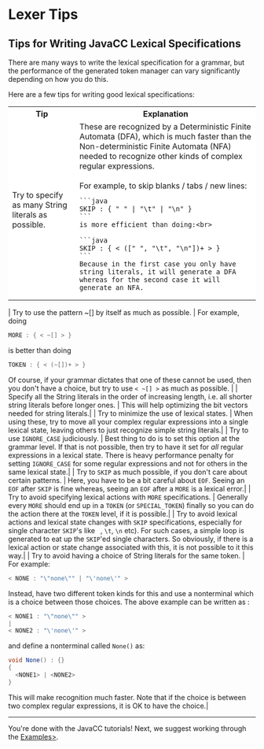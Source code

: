 # Lexer Tips

## Tips for Writing JavaCC Lexical Specifications

There are many ways to write the lexical specification for a grammar, but the performance of the generated token manager can vary significantly depending on how you do this.

Here are a few tips for writing good lexical specifications:

<table style="background-color: #ffffff;">
<tr>
  <th>Tip</th>
  <th>Explanation</th>
</tr>

<tr>
  <td>Try to specify as many String literals as possible.</td>
  <td>
    These are recognized by a Deterministic Finite Automata (DFA), which is much faster than the Non-deterministic Finite Automata (NFA) needed to recognize other kinds of complex regular expressions.<br>
    <br>
    For example, to skip blanks / tabs / new lines:<br>

    ```java
    SKIP : { " " | "\t" | "\n" }
    ```
    is more efficient than doing:<br>

    ```java
    SKIP : { < ([" ", "\t", "\n"])+ > }
    ```
    Because in the first case you only have string literals, it will generate a DFA whereas for the second case it will generate an NFA.
  </td>
</tr>
</table>



| Try to use the pattern ~[] by itself as much as possible. | For example, doing

```java
MORE : { < ~[] > }
```

is better than doing
```java
TOKEN : { < (~[])+ > }
```

Of course, if your grammar dictates that one of these cannot be used, then you don't have a choice, but try to use `< ~[] >` as much as possible. |
| Specify all the String literals in the order of increasing length, i.e. all shorter string literals before longer ones. | This will help optimizing the bit vectors needed for string literals.|
| Try to minimize the use of lexical states. | When using these, try to move all your complex regular expressions into a single lexical state, leaving others to just recognize simple string literals.|
| Try to use `IGNORE_CASE` judiciously. | Best thing to do is to set this option at the grammar level. If that is not possible, then try to have it set for *all* regular expressions in a lexical state. There is heavy performance penalty for setting `IGNORE_CASE` for some regular expressions and not for others in the same lexical state.|
| Try to `SKIP` as much possible, if you don't care about certain patterns. | Here, you have to be a bit careful about `EOF`. Seeing an `EOF` after `SKIP` is fine whereas, seeing an `EOF` after a `MORE` is a lexical error.|
| Try to avoid specifying lexical actions with `MORE` specifications. | Generally every `MORE` should end up in a `TOKEN` (or `SPECIAL_TOKEN`) finally so you can do the action there at the `TOKEN` level, if it is possible.|
| Try to avoid lexical actions and lexical state changes with `SKIP` specifications, especially for single character `SKIP`'s like ` `, `\t`, `\n` etc). For such cases, a simple loop is generated to eat up the `SKIP`'ed single characters. So obviously, if there is a lexical action or state change associated with this, it is not possible to it this way.|
| Try to avoid having a choice of String literals for the same token. | For example:

```java
< NONE : "\"none\"" | "\'none\'" >
```

Instead, have two different token kinds for this and use a nonterminal which is a choice between those choices. The above example can be written as :

```java
< NONE1 : "\"none\"" >
|
< NONE2 : "\'none\'" >
```

and define a nonterminal called `None()` as:

```java
void None() : {}
{
  <NONE1> | <NONE2>
}
```

This will make recognition much faster. Note that if the choice is between two complex regular expressions, it is OK to have the choice.|

--------------------------------------------------------------------------------

You're done with the JavaCC tutorials! Next, we suggest working through the <a href="examples.md">Examples></a>.
